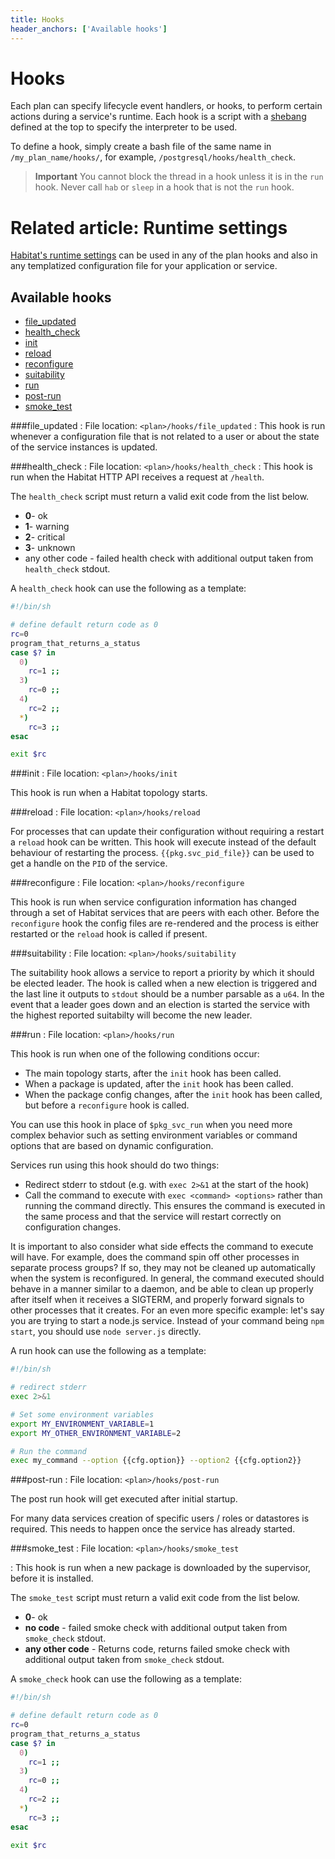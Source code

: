 ```yaml
---
title: Hooks
header_anchors: ['Available hooks']
---
```


# Hooks
Each plan can specify lifecycle event handlers, or hooks, to perform certain actions during a service's runtime. Each hook is a script with a [shebang](https://en.wikipedia.org/wiki/Shebang_(Unix)) defined at the top to specify the interpreter to be used.

To define a hook, simply create a bash file of the same name in `/my_plan_name/hooks/`, for example, `/postgresql/hooks/health_check`.

> **Important** You cannot block the thread in a hook unless it is in the `run` hook. Never call `hab` or `sleep` in a hook that is not the `run` hook.

# Related article: Runtime settings
[Habitat's runtime settings](/docs/reference/runtime-settings) can be used in any of the plan hooks and also in any templatized configuration file for your application or service.

## Available hooks
* [file_updated](#file_updated)
* [health_check](#health_check)
* [init](#init)
* [reload](#reload)
* [reconfigure](#reconfigure)
* [suitability](#suitability)
* [run](#run)
* [post-run](#post-run)
* [smoke_test](#smoke_test)

###file_updated
: File location: `<plan>/hooks/file_updated`
: This hook is run whenever a configuration file that is not related to a user or about the state of the service instances is updated.

###health_check
: File location: `<plan>/hooks/health_check`
: This hook is run when the Habitat HTTP API receives a request at `/health`.

  The `health_check` script must return a valid exit code from the list below.

  - **0**- ok
  - **1**- warning
  - **2**- critical
  - **3**- unknown
  - any other code - failed health check with additional output taken from `health_check` stdout.

  A `health_check` hook can use the following as a template:

  ~~~ bash
  #!/bin/sh

  # define default return code as 0
  rc=0
  program_that_returns_a_status
  case $? in
    0)
      rc=1 ;;
    3)
      rc=0 ;;
    4)
      rc=2 ;;
    *)
      rc=3 ;;
  esac

  exit $rc
  ~~~

###init
: File location: `<plan>/hooks/init`

  This hook is run when a Habitat topology starts.

###reload
: File location: `<plan>/hooks/reload`

For processes that can update their configuration without requiring a restart a `reload` hook can be written. This hook will execute instead of the default behaviour of restarting the process. `{{pkg.svc_pid_file}}` can be used to get a handle on the `PID` of the service.

###reconfigure
: File location: `<plan>/hooks/reconfigure`

  This hook is run when service configuration information has changed through a set of Habitat services that are peers with each other. Before the `reconfigure` hook the config files are re-rendered and the process is either restarted or the `reload` hook is called if present.

###suitability
: File location: `<plan>/hooks/suitability`

  The suitability hook allows a service to report a priority by which it should be elected leader. The hook is called when a new election is triggered and the last line it outputs to `stdout` should be a number parsable as a `u64`. In the event that a leader goes down and an election is started the service with the highest reported suitabilty will become the new leader.

###run
: File location: `<plan>/hooks/run`

  This hook is run when one of the following conditions occur:

  - The main topology starts, after the `init` hook has been called.
  - When a package is updated, after the `init` hook has been called.
  - When the package config changes, after the `init` hook has been called, but before a `reconfigure` hook is called.

  You can use this hook in place of `$pkg_svc_run` when you need more complex behavior such as setting environment variables or command options that are based on dynamic configuration.

  Services run using this hook should do two things:

  - Redirect stderr to stdout (e.g. with `exec 2>&1` at the start of the hook)
  - Call the command to execute with `exec <command> <options>` rather than running the command directly. This ensures the command is executed in the same process and that the service will restart correctly on configuration changes.

  It is important to also consider what side effects the command to execute will have. For example, does the command spin off other processes in separate process groups? If so, they may not be cleaned up automatically when the system is reconfigured. In general, the command executed should behave in a manner similar to a daemon, and be able to clean up properly after itself when it receives a SIGTERM, and properly forward signals to other processes that it creates. For an even more specific example: let's say you are trying to start a node.js service. Instead of your command being `npm start`, you should use `node server.js` directly.

  A run hook can use the following as a template:

  ~~~ bash
  #!/bin/sh

  # redirect stderr
  exec 2>&1

  # Set some environment variables
  export MY_ENVIRONMENT_VARIABLE=1
  export MY_OTHER_ENVIRONMENT_VARIABLE=2

  # Run the command
  exec my_command --option {{cfg.option}} --option2 {{cfg.option2}}
  ~~~

###post-run
: File location: `<plan>/hooks/post-run`

The post run hook will get executed after initial startup.

For many data services creation of specific users / roles or datastores is required. This needs to happen once the service has already started.

###smoke_test
: File location: `<plan>/hooks/smoke_test`

: This hook is run when a new package is downloaded by the supervisor, before it is installed.

  The `smoke_test` script must return a valid exit code from the list below.

  - **0**- ok
  - **no code** - failed smoke check with additional output taken from `smoke_check` stdout.
  - **any other code** - Returns code, returns failed smoke check with additional output taken from `smoke_check` stdout.

  A `smoke_check` hook can use the following as a template:

  ~~~ bash
  #!/bin/sh

  # define default return code as 0
  rc=0
  program_that_returns_a_status
  case $? in
    0)
      rc=1 ;;
    3)
      rc=0 ;;
    4)
      rc=2 ;;
    *)
      rc=3 ;;
  esac

  exit $rc
  ~~~
